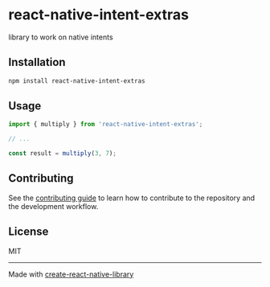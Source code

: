 # react-native-intent-extras

library to work on native intents

## Installation

```sh
npm install react-native-intent-extras
```

## Usage


```js
import { multiply } from 'react-native-intent-extras';

// ...

const result = multiply(3, 7);
```


## Contributing

See the [contributing guide](CONTRIBUTING.md) to learn how to contribute to the repository and the development workflow.

## License

MIT

---

Made with [create-react-native-library](https://github.com/callstack/react-native-builder-bob)
